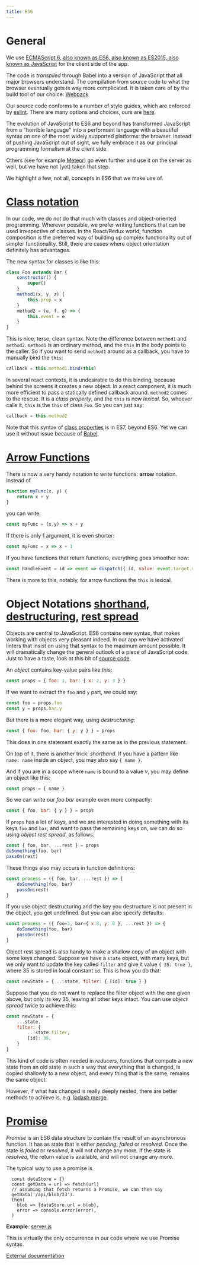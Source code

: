 ```yaml
---
title: ES6
---
```


# General

We use
[ECMAScript 6, also known as ES6, also known as ES2015, also known as JavaScript](https://babeljs.io/learn-es2015/)
for the client side of the app.

The code is *transpiled* through Babel into a version of JavaScript that all major browsers understand.
The compilation from source code to what the browser eventually gets is way more complicated.
It is taken care of by the build tool of our choice: 
[Webpack](https://Webpack.js.org)

Our source code conforms to a number of style guides, which are enforced by
[eslint](http://eslint.org).
There are many options and choices, ours are
[here]({{site.clientBase}}/eslint.yaml).

The evolution of JavaScript to ES6 and beyond has transformed JavaScript from a "horrible language" into a performant
language with a beautiful syntax on one of the most widely supported platforms: the browser.
Instead of pushing JavaScript out of sight, we fully embrace it as our principal programming formalism at the client side.

Others (see for example [Meteor](https://www.meteor.com))
go even further and use it on the server as well, but we have not (yet) taken that step.

We highlight a few, not all, concepts in ES6 that we make use of.

# [Class notation](ihttps://babeljs.io/learn-es2015/#ecmascript-2015-features-classes)
In our code, we do not do that much with classes and object-oriented programming.
Wherever possible, we prefer writing functions that can be used irrespective of classes.
In the React/Redux world, function composition is the preferred way of building up complex functionality
out of simpler functionality.
Still, there are cases where object orientation definitely has advantages.

The new syntax for classes is like this:

```JavaScript
class Foo extends Bar {
    constructor() {
        super()
    }
    method1(x, y, z) {
        this.prop = x
    }
    method2 = (e, f, g) => {
        this.event = e
    }
}
```

This is nice, terse, clean syntax.
Note the difference between `method1` and `method2`.
`method1` is an ordinary method, and the `this` in the body points to the caller.
So if you want to send `method1` around as a callback, you have to manually bind the `this`:

```JavaScript
callback = this.method1.bind(this)
```

In several react contexts, it is undesirable to do this binding, because behind the screens it creates a new object.
In a react component, it is much more efficient to pass a statically defined callback around.
`method2` comes to the rescue. It is a *class property*, and the `this` is now *lexical*.
So, whoever calls it, `this` is the `this` of class `Foo`. So you can just say:

```JavaScript
callback = this.method2
```

Note that this syntax of [class properties](http://borgs.cybrilla.com/tils/es7-class-properties/) is in ES7, beyond ES6.
Yet we can use it without issue because of [Babel](https://babeljs.io/docs/plugins/transform-class-properties/).

# [Arrow Functions](https://babeljs.io/learn-es2015/#ecmascript-2015-features-arrows-and-lexical-this)
There is now a very handy notation to write functions: **arrow** notation. Instead of

```JavaScript
function myFunc(x, y) {
    return x + y
}
```

you can write:

```JavaScript
const myFunc = (x,y) => x + y
```

If there is only 1 argument, it is even shorter:

```JavaScript
const myFunc = x => x + 1
```

If you have functions that return functions, everything goes smoother now:

```JavaScript
const handleEvent = id => event => dispatch({ id, value: event.target.value }) 
```

There is more to this, notably, for arrow functions the `this` is lexical.

# Object Notations [shorthand](https://developer.mozilla.org/nl/docs/Web/JavaScript/Reference/Operators/Object_initializer), [destructuring](https://babeljs.io/learn-es2015/#ecmascript-2015-features-destructuring), [rest spread](https://babeljs.io/learn-es2015/#ecmascript-2015-features-destructuring)
Objects are central to JavaScript. ES6 contains new syntax, that makes working with objects
very pleasant indeed. In our app we have activated linters that insist on using that syntax to the maximum
amount possible. 
It will dramatically change the general outlook of a piece of JavaScript code.
Just to have a taste, look at this bit of
[source code]({{site.appBase}}/components/ListFilter.jsx).

An *object* contains key-value pairs like this:

```JavaScript
const props = { foo: 1, bar: { x: 2, y: 3 } }
```

If we want to extract the `foo` and `y` part, we could say:

```JavaScript
const foo = props.foo
const y = props.bar.y
```

But there is a more elegant way, using *destructuring*:

```JavaScript
const { foo: foo, bar: { y: y } } = props
```

This does in one statement exactly the same as in the previous statement.

On top of it, there is another trick: *shorthand*.
If you have a pattern like ` name: name ` inside an object, you may also say `{ name }`.

And if you are in a scope where `name` is bound to a value *v*, you may define an object like this:

```JavaScript
const props = { name }
```

So we can write our *foo bar* example even more compactly:

```JavaScript
const { foo, bar: { y } } = props
```

If `props` has a lot of keys, and we are interested in doing something with its keys `foo` and `bar`,
and want to pass the remaining keys on, we can do so using *object rest spread*, as follows:

```JavaScript
const { foo, bar, ...rest } = props
doSomething(foo, bar)
passOn(rest)
```

These things also may occurs in function definitions:

```JavaScript
const process = ({ foo, bar, ...rest }) => {
    doSomething(foo, bar)
    passOn(rest)
}
```

If you use object destructuring and the key you destructure is not present in the object, you get undefined.
But you can also specify defaults:

```JavaScript
const process = ({ foo=3, bar={ x:0, y: 0 }, ...rest }) => {
    doSomething(foo, bar)
    passOn(rest)
}
```
Object rest spread is also handy to make a shallow copy of an object with some keys changed.
Suppose we have a `state` object, with many keys, but we only want to update the key called `filter`
and give it value `{ 35: true }`, where 35 is stored in local constant `id`.
This is how you do that:

```JavaScript
const newState = { ...state, filter: { [id]: true } }
```

Suppose that you do not want to replace the filter object with the one given above, but only its key 35, leaving
all other keys intact. You can use *object spread* twice to achieve this:

```JavaScript
const newState = {
    ...state,
    filter: {
        ...state.filter,
        [id]: 35,
    }
}
```

This kind of code is often needed in *reducers*, functions that compute a new state from an old state in such a way
that everything that is changed, is copied shallowly to a new object, and every thing that is the same, remains
the same object.

However, if what has changed is really deeply nested, there are better methods to achieve is, e.g. 
[lodash merge](https://lodash.com/docs/#merge).

# [Promise](https://developer.mozilla.org/en-US/docs/Web/JavaScript/Reference/Global_Objects/Promise)
*Promise* is an ES6 data structure to contain the result of an asynchronous function.
It has as state that is either *pending*, *failed* or *resolved*.
Once the state is *failed* or *resolved*, it will not change any more.
If the state is *resolved*, the return value is available, and will not change any more.

The typical way to use a promise is

```
  const dataStore = {}
  const getData = url => fetch(url)
  // assuming that fetch returns a Promise, we can then say
  getData('/api/blob/23').
  then(
    blob => {dataStore.url = blob},
    error => console.error(error),
  )
```

**Example**: [server.js]({{site.libBase}}/server.js)

This is virtually the only occurrence in our code where we use Promise syntax.

[External documentation](https://developer.mozilla.org/en-US/docs/Web/JavaScript/Reference/Global_Objects/Promise)
